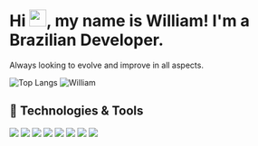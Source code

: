 <h1>Hi <img src="https://raw.githubusercontent.com/MartinHeinz/MartinHeinz/master/wave.gif" width="30px">, my name is William! I'm a Brazilian Developer.</h1>
<p>Always looking to evolve and improve in all aspects.</p>

![Top Langs](https://github-readme-stats.vercel.app/api/top-langs/?username=lwtz&langs_count=3&theme=onedark)
![William](https://github-readme-stats.vercel.app/api?username=lwtz&show_icons=true&theme=onedark)

## 🔧 Technologies & Tools
![](https://img.shields.io/badge/OS-Linux-informational?style=flat&logo=linux&logoColor=white&color=2bbc8a)
![](https://img.shields.io/badge/Editor-JetBrains-informational?style=flat&logo=intellij-idea&logoColor=white&color=2bbc8a)
![](https://img.shields.io/badge/Code-Python-informational?style=flat&logo=python&logoColor=white&color=2bbc8a)
![](https://img.shields.io/badge/Code-JavaScript-informational?style=flat&logo=javascript&logoColor=white&color=2bbc8a)
![](https://img.shields.io/badge/Code-PHP-informational?style=flat&logo=php&logoColor=white&color=2bbc8a)
![](https://img.shields.io/badge/Shell-Bash-informational?style=flat&logo=gnu-bash&logoColor=white&color=2bbc8a)
![](https://img.shields.io/badge/Tools-Docker-informational?style=flat&logo=docker&logoColor=white&color=2bbc8a)
![](https://img.shields.io/badge/Cloud-AWS-informational?style=flat&logo=digitalocean&logoColor=white&color=2bbc8a)
<!--![](https://img.shields.io/badge/Cloud-Digital_Ocean-informational?style=flat&logo=digitalocean&logoColor=white&color=2bbc8a) -->
<!-- ![](https://img.shields.io/badge/Code-Golang-informational?style=flat&logo=go&logoColor=white&color=2bbc8a) -->
<!-- -->
